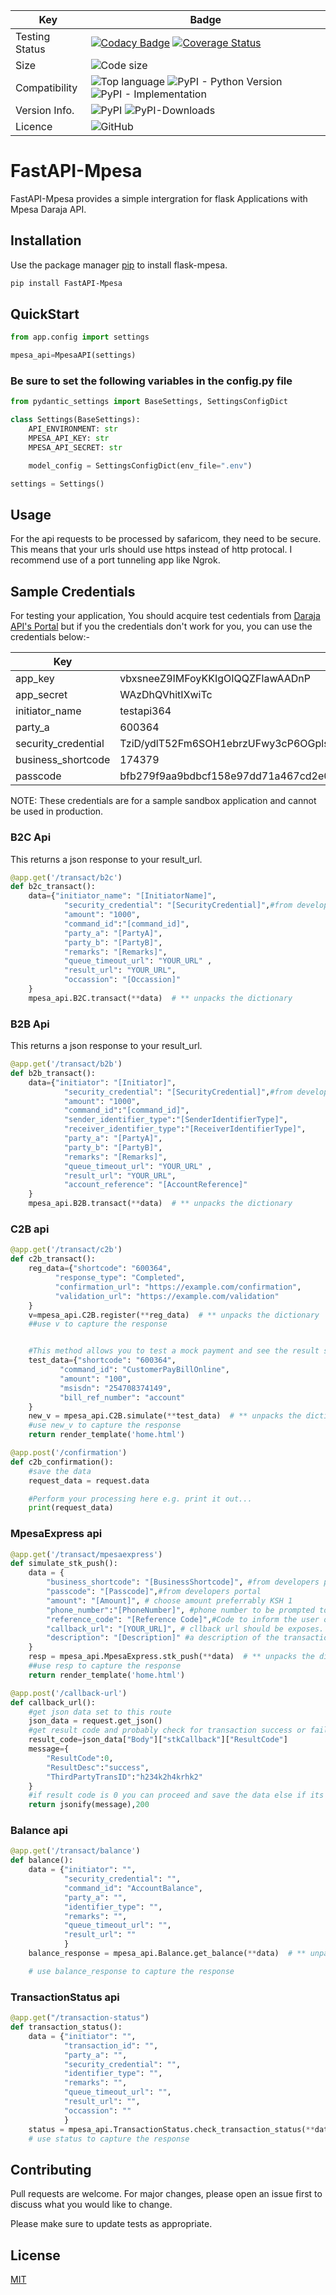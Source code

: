 | Key            | Badge                                                                                                                                                                                                                                                                                                                                                                                                          |
| -------------- | -------------------------------------------------------------------------------------------------------------------------------------------------------------------------------------------------------------------------------------------------------------------------------------------------------------------------------------------------------------------------------------------------------------- |
| Testing Status | [![Codacy Badge](https://app.codacy.com/project/badge/Grade/3f06690d7998466fb29d6aebc1c08d13)](https://app.codacy.com/gh/robinmuhia/FastapiMpesa/dashboard?utm_source=gh&utm_medium=referral&utm_content=&utm_campaign=Badge_grade) [![Coverage Status](https://coveralls.io/repos/github/allansifuna/Flask-Mpesa/badge.svg?branch=master)](https://coveralls.io/github/allansifuna/Flask-Mpesa?branch=master) |
| Size           | ![Code size](https://img.shields.io/github/languages/code-size/allansifuna/Flask-Mpesa?color=dark-green)                                                                                                                                                                                                                                                                                                       |
| Compatibility  | ![Top language](https://img.shields.io/github/languages/top/allansifuna/Flask-Mpesa) ![PyPI - Python Version](https://img.shields.io/pypi/pyversions/Flask-Mpesa?color=dark-green) ![PyPI - Implementation](https://img.shields.io/pypi/implementation/Flask-Mpesa?color=blue)                                                                                                                                 |
| Version Info.  | ![PyPI](https://img.shields.io/pypi/v/Flask-Mpesa) ![PyPI-Downloads](https://img.shields.io/pypi/dw/flask-mpesa?color=blue&label=PyPI-Downloads)                                                                                                                                                                                                                                                               |
| Licence        | ![GitHub](https://img.shields.io/github/license/allansifuna/Flask-Mpesa?color=dark-green)                                                                                                                                                                                                                                                                                                                      |

# FastAPI-Mpesa

FastAPI-Mpesa provides a simple intergration for flask Applications with Mpesa Daraja API.

## Installation

Use the package manager [pip](https://pip.pypa.io/en/stable/) to install flask-mpesa.

```bash
pip install FastAPI-Mpesa
```

## QuickStart

```python
from app.config import settings

mpesa_api=MpesaAPI(settings)
```

### Be sure to set the following variables in the config.py file

```python
from pydantic_settings import BaseSettings, SettingsConfigDict

class Settings(BaseSettings):
    API_ENVIRONMENT: str
    MPESA_API_KEY: str
    MPESA_API_SECRET: str

    model_config = SettingsConfigDict(env_file=".env")

settings = Settings()
```

## Usage

For the api requests to be processed by safaricom, they need to be secure. This means that your urls should
use https instead of http protocal. I recommend use of a port tunneling app like Ngrok.

## Sample Credentials

For testing your application, You should acquire test cedentials from [Daraja API's Portal](https://developer.safaricom.co.ke)
but if you the credentials don't work for you, you can use the credentials below:-

| Key                 | Value                                                                                                                                                                                                                                                                                                                                                    |
| ------------------- | -------------------------------------------------------------------------------------------------------------------------------------------------------------------------------------------------------------------------------------------------------------------------------------------------------------------------------------------------------- |
| app_key             | vbxsneeZ9IMFoyKKIgOIQQZFlawAADnP                                                                                                                                                                                                                                                                                                                         |
| app_secret          | WAzDhQVhitIXwiTc                                                                                                                                                                                                                                                                                                                                         |
| initiator_name      | testapi364                                                                                                                                                                                                                                                                                                                                               |
| party_a             | 600364                                                                                                                                                                                                                                                                                                                                                   |
| security_credential | TziD/ydlT52Fm6SOH1ebrzUFwy3cP6OGplsrWja+X/1roQy2AzMsj5QGuqu9O+IFR1E6l16Jm87tg4bhnxoIhAufCEWusQI1wJZ6YLzpN0cHZAY/8SN1JfHdgEkrmksAY14pejHyfntyLT9Sg51kBjaj6J7/2+gHl2e64klnJAhlfPJWxC18zwEzsg58zFmypcovPPB6MHkPLyHQNFbu4oXC0e2gkZrIAWXTNN7PpYt4m/w39s5txU7/6P7hTzXgYAgqk4kxfPBIBeEmKhH5tSGxMD+xnSpZIXLovFgopexq8S76pmdLMjr2CdR60GlwXnAPnKJ5U9CIxRRewuoksQ== |
| business_shortcode  | 174379                                                                                                                                                                                                                                                                                                                                                   |
| passcode            | bfb279f9aa9bdbcf158e97dd71a467cd2e0c893059b10f78e6b72ada1ed2c919                                                                                                                                                                                                                                                                                         |

NOTE: These credentials are for a sample sandbox application and cannot be used in production.

### B2C Api

This returns a json response to your result_url.

```python
@app.get('/transact/b2c')
def b2c_transact():
    data={"initiator_name": "[InitiatorName]",
            "security_credential": "[SecurityCredential]",#from developers portal
            "amount": "1000",
            "command_id":"[command_id]",
            "party_a": "[PartyA]",
            "party_b": "[PartyB]",
            "remarks": "[Remarks]",
            "queue_timeout_url": "YOUR_URL" ,
            "result_url": "YOUR_URL",
            "occassion": "[Occassion]"
    }
    mpesa_api.B2C.transact(**data)  # ** unpacks the dictionary


```

### B2B Api

This returns a json response to your result_url.

```python
@app.get('/transact/b2b')
def b2b_transact():
    data={"initiator": "[Initiator]",
            "security_credential": "[SecurityCredential]",#from developers portal
            "amount": "1000",
            "command_id":"[command_id]",
            "sender_identifier_type":"[SenderIdentifierType]",
            "receiver_identifier_type":"[ReceiverIdentifierType]",
            "party_a": "[PartyA]",
            "party_b": "[PartyB]",
            "remarks": "[Remarks]",
            "queue_timeout_url": "YOUR_URL" ,
            "result_url": "YOUR_URL",
            "account_reference": "[AccountReference]"
    }
    mpesa_api.B2B.transact(**data)  # ** unpacks the dictionary

```

### C2B api

```python
@app.get('/transact/c2b')
def c2b_transact():
    reg_data={"shortcode": "600364",
          "response_type": "Completed",
          "confirmation_url": "https://example.com/confirmation",
          "validation_url": "https://example.com/validation"
    }
    v=mpesa_api.C2B.register(**reg_data)  # ** unpacks the dictionary
    ##use v to capture the response


    #This method allows you to test a mock payment and see the result so it can be avoided in production mode.
    test_data={"shortcode": "600364",
           "command_id": "CustomerPayBillOnline",
           "amount": "100",
           "msisdn": "254708374149",
           "bill_ref_number": "account"
    }
    new_v = mpesa_api.C2B.simulate(**test_data)  # ** unpacks the dictionary
    #use new_v to capture the response
    return render_template('home.html')

@app.post('/confirmation')
def c2b_confirmation():
    #save the data
    request_data = request.data

    #Perform your processing here e.g. print it out...
    print(request_data)

```

### MpesaExpress api

```python
@app.get('/transact/mpesaexpress')
def simulate_stk_push():
    data = {
        "business_shortcode": "[BusinessShortcode]", #from developers portal
        "passcode": "[Passcode]",#from developers portal
        "amount": "[Amount]", # choose amount preferrably KSH 1
        "phone_number":"[PhoneNumber]", #phone number to be prompted to pay
        "reference_code": "[Reference Code]",#Code to inform the user of services he/she is paying for.
        "callback_url": "[YOUR_URL]", # cllback url should be exposes. for testing putposes you can route on host 0.0.0.0 and set the callback url to be https://youripaddress:yourport/endpoint
        "description": "[Description]" #a description of the transaction its optional
    }
    resp = mpesa_api.MpesaExpress.stk_push(**data)  # ** unpacks the dictionary
    ##use resp to capture the response
    return render_template('home.html')

@app.post('/callback-url')
def callback_url():
    #get json data set to this route
    json_data = request.get_json()
    #get result code and probably check for transaction success or failure
    result_code=json_data["Body"]["stkCallback"]["ResultCode"]
    message={
        "ResultCode":0,
        "ResultDesc":"success",
        "ThirdPartyTransID":"h234k2h4krhk2"
    }
    #if result code is 0 you can proceed and save the data else if its any other number you can track the transaction
    return jsonify(message),200

```

### Balance api

```python
@app.get('/transact/balance')
def balance():
    data = {"initiator": "",
            "security_credential": "",
            "command_id": "AccountBalance",
            "party_a": "",
            "identifier_type": "",
            "remarks": "",
            "queue_timeout_url": "",
            "result_url": ""
            }
    balance_response = mpesa_api.Balance.get_balance(**data)  # ** unpacks the dictionary

    # use balance_response to capture the response

```

### TransactionStatus api

```python
@app.get("/transaction-status")
def transaction_status():
    data = {"initiator": "",
            "transaction_id": "",
            "party_a": "",
            "security_credential": "",
            "identifier_type": "",
            "remarks": "",
            "queue_timeout_url": "",
            "result_url": "",
            "occassion": ""
            }
    status = mpesa_api.TransactionStatus.check_transaction_status(**data)
    # use status to capture the response

```

## Contributing

Pull requests are welcome. For major changes, please open an issue first to discuss what you would like to change.

Please make sure to update tests as appropriate.

## License

[MIT](https://github.com/allansifuna/Flask-Mpesa/blob/master/LICENSE)
